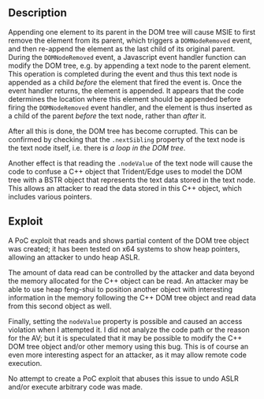 Description
-----------
Appending one element to its parent in the DOM tree will cause MSIE to first
remove the element from its parent, which triggers a `DOMNodeRemoved` event,
and then re-append the element as the last child of its original parent. During
the `DOMNodeRemoved` event, a Javascript event handler function can modify the
DOM tree, e.g. by appending a text node to the parent element. This operation is
completed during the event and thus this text node is appended as a child
*before* the element that fired the event is. Once the event handler returns,
the element is appended. It appears that the code determines the location where
this element should be appended before firing the `DOMNodeRemoved` event
handler, and the element is thus inserted as a child of the parent *before* the
text node, rather than *after* it.

After all this is done, the DOM tree has become corrupted. This can be confirmed
by checking that the `.nextSibling` property of the text node is the text node
itself, i.e. there is *a loop in the DOM tree*.

Another effect is that reading the `.nodeValue` of the text node will cause the
code to confuse a C++ object that Trident/Edge uses to model the DOM tree with
a BSTR object that represents the text data stored in the text node. This allows
an attacker to read the data stored in this C++ object, which includes various
pointers.

Exploit
-------
A PoC exploit that reads and shows partial content of the DOM tree object was
created; it has been tested on x64 systems to show heap pointers, allowing an
attacker to undo heap ASLR.

The amount of data read can be controlled by the attacker and data beyond the
memory allocated for the C++ object can be read. An attacker may be able to use
heap feng-shui to position another object with interesting information in the
memory following the C++ DOM tree object and read data from this second object
as well.

Finally, setting the `nodeValue` property is possible and caused an access
violation when I attempted it. I did not analyze the code path or the reason
for the AV; but it is speculated that it may be possible to modify the C++
DOM tree object and/or other memory using this bug. This is of course an even
more interesting aspect for an attacker, as it may allow remote code execution.

No attempt to create a PoC exploit that abuses this issue to undo ASLR and/or
execute arbitrary code was made.
